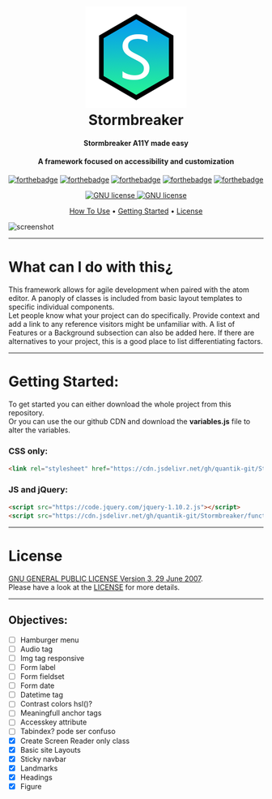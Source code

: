 <h1 align="center">
  <br>
  <a href=""><img src="imgs/LOGO.png" alt="logo" width="200"></a>
  <br>
  Stormbreaker
  <br>
</h1>

<h4 align="center">Stormbreaker A11Y made easy</h4>
<h4 align="center">A framework focused on accessibility and customization</h4>

[![forthebadge](https://forthebadge.com/images/badges/built-with-love.svg)](https://forthebadge.com)
[![forthebadge](https://forthebadge.com/images/badges/validated-html5.svg)](https://forthebadge.com)
[![forthebadge](https://forthebadge.com/images/badges/uses-css.svg)](https://forthebadge.com)
[![forthebadge](https://forthebadge.com/images/badges/uses-html.svg)](https://forthebadge.com)
[![forthebadge](https://forthebadge.com/images/badges/made-with-javascript.svg)](https://forthebadge.com)

<p align="center">
  <a href="https://www.gnu.org/licenses/gpl-3.0.en.html">
    <img src="https://img.shields.io/badge/license-GNU--GPL-brightgreen.svg?style=for-the-badge" alt="GNU license">
  </a>
  <a href="https://www.gnu.org/licenses/gpl-3.0.en.html">
    <img src="https://img.shields.io/badge/A11Y-Compliant-brightgreen.svg?style=for-the-badge" alt="GNU license">
  </a>
</p>

<p align="center">
  <a href="#what-can-i-do-with-this">How To Use</a> •
  <a href="#getting-started">Getting Started</a> •
  <a href="#license">License</a>
</p>

![screenshot](https://raw.githubusercontent.com/amitmerchant1990/electron-markdownify/master/app/img/markdownify.gif)

---
# What can I do with this&#191;
This framework allows for agile development when paired with the atom editor. A panoply of classes is included from basic layout templates to specific individual components.\
Let people know what your project can do specifically. Provide context and add a link to any reference visitors might be unfamiliar with. A list of Features or a Background subsection can also be added here. If there are alternatives to your project, this is a good place to list differentiating factors.

---
# Getting Started:
To get started you can either download the whole project from this repository.\
Or you can use the our github CDN and download the **variables.js** file to alter the variables.
### CSS only:
```HTML
<link rel="stylesheet" href="https://cdn.jsdelivr.net/gh/quantik-git/Stormbreaker/Stormbreaker.css">
```
### JS and jQuery:
```HTML
<script src="https://code.jquery.com/jquery-1.10.2.js"></script>
<script src="https://cdn.jsdelivr.net/gh/quantik-git/Stormbreaker/functionality.js"></script>
```

---
# License
[GNU GENERAL PUBLIC LICENSE Version 3, 29 June 2007](https://www.gnu.org/licenses/gpl-3.0.en.html).\
Please have a look at the [LICENSE](https://github.com/quantik-git/framework/blob/WIP/LICENSE) for more details.

---
## Objectives:
- [ ] Hamburger menu
- [ ] Audio tag
- [ ] Img tag responsive
- [ ] Form label
- [ ] Form fieldset
- [ ] Form date
- [ ] Datetime tag
- [ ] Contrast colors hsl()?
- [ ] Meaningfull anchor tags
- [ ] Accesskey attribute
- [ ] Tabindex? pode ser confuso
- [x] Create Screen Reader only class
- [x] Basic site Layouts
- [x] Sticky navbar
- [x] Landmarks
- [x] Headings
- [x] Figure
